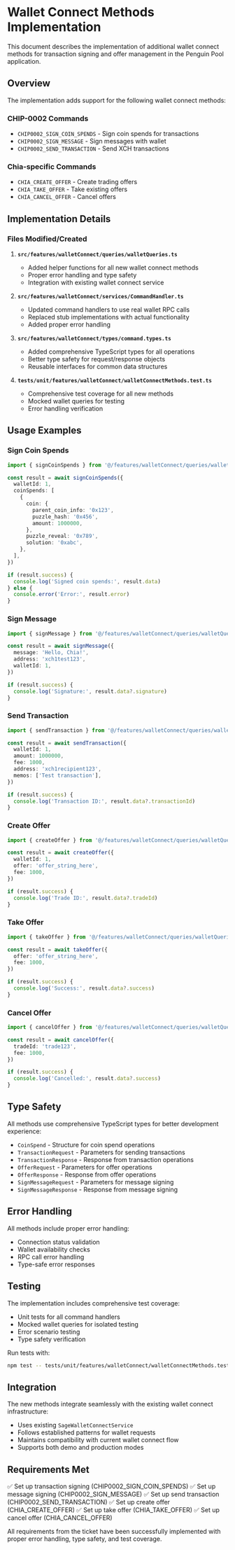 # Wallet Connect Methods Implementation

This document describes the implementation of additional wallet connect methods for transaction signing and offer management in the Penguin Pool application.

## Overview

The implementation adds support for the following wallet connect methods:

### CHIP-0002 Commands

- `CHIP0002_SIGN_COIN_SPENDS` - Sign coin spends for transactions
- `CHIP0002_SIGN_MESSAGE` - Sign messages with wallet
- `CHIP0002_SEND_TRANSACTION` - Send XCH transactions

### Chia-specific Commands

- `CHIA_CREATE_OFFER` - Create trading offers
- `CHIA_TAKE_OFFER` - Take existing offers
- `CHIA_CANCEL_OFFER` - Cancel offers

## Implementation Details

### Files Modified/Created

1. **`src/features/walletConnect/queries/walletQueries.ts`**
   - Added helper functions for all new wallet connect methods
   - Proper error handling and type safety
   - Integration with existing wallet connect service

2. **`src/features/walletConnect/services/CommandHandler.ts`**
   - Updated command handlers to use real wallet RPC calls
   - Replaced stub implementations with actual functionality
   - Added proper error handling

3. **`src/features/walletConnect/types/command.types.ts`**
   - Added comprehensive TypeScript types for all operations
   - Better type safety for request/response objects
   - Reusable interfaces for common data structures

4. **`tests/unit/features/walletConnect/walletConnectMethods.test.ts`**
   - Comprehensive test coverage for all new methods
   - Mocked wallet queries for testing
   - Error handling verification

## Usage Examples

### Sign Coin Spends

```typescript
import { signCoinSpends } from '@/features/walletConnect/queries/walletQueries'

const result = await signCoinSpends({
  walletId: 1,
  coinSpends: [
    {
      coin: {
        parent_coin_info: '0x123',
        puzzle_hash: '0x456',
        amount: 1000000,
      },
      puzzle_reveal: '0x789',
      solution: '0xabc',
    },
  ],
})

if (result.success) {
  console.log('Signed coin spends:', result.data)
} else {
  console.error('Error:', result.error)
}
```

### Sign Message

```typescript
import { signMessage } from '@/features/walletConnect/queries/walletQueries'

const result = await signMessage({
  message: 'Hello, Chia!',
  address: 'xch1test123',
  walletId: 1,
})

if (result.success) {
  console.log('Signature:', result.data?.signature)
}
```

### Send Transaction

```typescript
import { sendTransaction } from '@/features/walletConnect/queries/walletQueries'

const result = await sendTransaction({
  walletId: 1,
  amount: 1000000,
  fee: 1000,
  address: 'xch1recipient123',
  memos: ['Test transaction'],
})

if (result.success) {
  console.log('Transaction ID:', result.data?.transactionId)
}
```

### Create Offer

```typescript
import { createOffer } from '@/features/walletConnect/queries/walletQueries'

const result = await createOffer({
  walletId: 1,
  offer: 'offer_string_here',
  fee: 1000,
})

if (result.success) {
  console.log('Trade ID:', result.data?.tradeId)
}
```

### Take Offer

```typescript
import { takeOffer } from '@/features/walletConnect/queries/walletQueries'

const result = await takeOffer({
  offer: 'offer_string_here',
  fee: 1000,
})

if (result.success) {
  console.log('Success:', result.data?.success)
}
```

### Cancel Offer

```typescript
import { cancelOffer } from '@/features/walletConnect/queries/walletQueries'

const result = await cancelOffer({
  tradeId: 'trade123',
  fee: 1000,
})

if (result.success) {
  console.log('Cancelled:', result.data?.success)
}
```

## Type Safety

All methods use comprehensive TypeScript types for better development experience:

- `CoinSpend` - Structure for coin spend operations
- `TransactionRequest` - Parameters for sending transactions
- `TransactionResponse` - Response from transaction operations
- `OfferRequest` - Parameters for offer operations
- `OfferResponse` - Response from offer operations
- `SignMessageRequest` - Parameters for message signing
- `SignMessageResponse` - Response from message signing

## Error Handling

All methods include proper error handling:

- Connection status validation
- Wallet availability checks
- RPC call error handling
- Type-safe error responses

## Testing

The implementation includes comprehensive test coverage:

- Unit tests for all command handlers
- Mocked wallet queries for isolated testing
- Error scenario testing
- Type safety verification

Run tests with:

```bash
npm test -- tests/unit/features/walletConnect/walletConnectMethods.test.ts
```

## Integration

The new methods integrate seamlessly with the existing wallet connect infrastructure:

- Uses existing `SageWalletConnectService`
- Follows established patterns for wallet requests
- Maintains compatibility with current wallet connect flow
- Supports both demo and production modes

## Requirements Met

✅ Set up transaction signing (CHIP0002_SIGN_COIN_SPENDS)
✅ Set up message signing (CHIP0002_SIGN_MESSAGE)
✅ Set up send transaction (CHIP0002_SEND_TRANSACTION)
✅ Set up create offer (CHIA_CREATE_OFFER)
✅ Set up take offer (CHIA_TAKE_OFFER)
✅ Set up cancel offer (CHIA_CANCEL_OFFER)

All requirements from the ticket have been successfully implemented with proper error handling, type safety, and test coverage.
